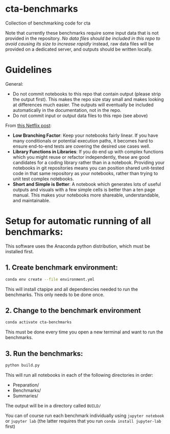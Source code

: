 # cta-benchmarks
Collection of benchmarking code for cta

Note that currently these benchmarks require some input data that is
not provided in the repository.  *No data files should be included in
this repo to avoid causing its size to increase rapidly* instead, raw
data files will be provided on a dedicated server, and outputs should
be written locally.

# Guidelines

General:
* Do not commit notebooks to this repo that contain output (please strip the output first). This makes the repo size stay small and makes looking at differences much easier.  The outputs will eventually be included automatically in the documentation, not in the repo. 
* Do not commit input or output data files to this repo (see above)

From [this Netflix post](https://medium.com/netflix-techblog/scheduling-notebooks-348e6c14cfd6):

* **Low Branching Factor**: Keep your notebooks fairly linear. If you have many conditionals or potential execution paths, it becomes hard to ensure end-to-end tests are covering the desired use cases well.
* **Library Functions in Libraries**: If you do end up with complex functions which you might reuse or refactor independently, these are good candidates for a coding library rather than in a notebook. Providing your notebooks in git repositories means you can position shared unit-tested code in that same repository as your notebooks, rather than trying to unit test complex notebooks.
* **Short and Simple is Better**: A notebook which generates lots of useful outputs and visuals with a few simple cells is better than a ten page manual. This makes your notebooks more shareable, understandable, and maintainable.

# Setup for automatic running of all benchmarks:

This software uses the Anaconda python distribution, which must be
installed first.  


## 1. Create benchmark environment:

```sh
conda env create --file environment.yml
```

This will install ctapipe and all dependencies needed to run the benchmarks. This only needs to be done once. 

## 2. Change to the benchmark environment

```sh
conda activate cta-benchmarks
```

This must be done every time you open a new terminal and want to run the benchmarks.


## 3. Run the benchmarks:

```sh
python build.py
```

This will run all notebooks in each of the following directories in order:

* Preparation/
* Benchmarks/
* Summaries/

The output will be in a directory called `BUILD/`


You can of course run each benchmark individually using `jupyter notebook` or `jupyter lab` (the latter requires that you run `conda install jupyter-lab` first)


